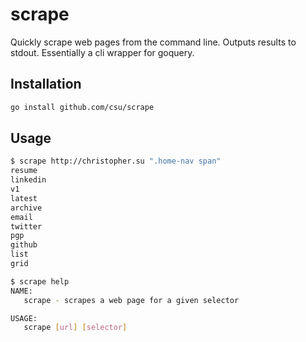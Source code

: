 # scrape
Quickly scrape web pages from the command line. Outputs results to stdout. Essentially a cli wrapper for goquery.

## Installation
```bash
go install github.com/csu/scrape
```

## Usage
```bash
$ scrape http://christopher.su ".home-nav span"
resume
linkedin
v1
latest
archive
email
twitter
pgp
github
list
grid
```

```bash
$ scrape help
NAME:
   scrape - scrapes a web page for a given selector

USAGE:
   scrape [url] [selector]
```